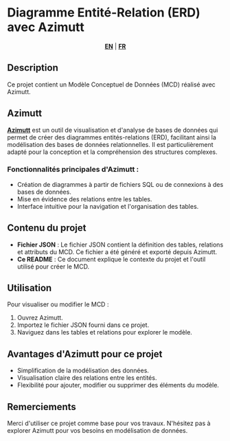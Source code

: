 # Diagramme Entité-Relation (ERD) avec Azimutt
<div align="center">

[**EN**](README.md) | [**FR**](./README.fr.md)

</div>

## Description

Ce projet contient un Modèle Conceptuel de Données (MCD) réalisé avec Azimutt.

## Azimutt

[**Azimutt**](https://azimutt.app/) est un outil de visualisation et d'analyse de bases de données qui permet de créer des diagrammes entités-relations (ERD), facilitant ainsi la modélisation des bases de données relationnelles. Il est particulièrement adapté pour la conception et la compréhension des structures complexes.

### Fonctionnalités principales d'Azimutt :

- Création de diagrammes à partir de fichiers SQL ou de connexions à des bases de données.
- Mise en évidence des relations entre les tables.
- Interface intuitive pour la navigation et l'organisation des tables.

## Contenu du projet

- **Fichier JSON** : Le fichier JSON contient la définition des tables, relations et attributs du MCD. Ce fichier a été généré et exporté depuis Azimutt.
- **Ce README** : Ce document explique le contexte du projet et l'outil utilisé pour créer le MCD.

## Utilisation

Pour visualiser ou modifier le MCD :

1. Ouvrez Azimutt.
2. Importez le fichier JSON fourni dans ce projet.
3. Naviguez dans les tables et relations pour explorer le modèle.

## Avantages d'Azimutt pour ce projet

- Simplification de la modélisation des données.
- Visualisation claire des relations entre les entités.
- Flexibilité pour ajouter, modifier ou supprimer des éléments du modèle.

## Remerciements

Merci d'utiliser ce projet comme base pour vos travaux. N'hésitez pas à explorer Azimutt pour vos besoins en modélisation de données.
